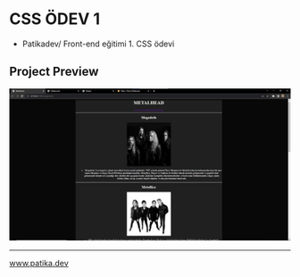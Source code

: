 # CSS ÖDEV 1
- Patikadev/ Front-end eğitimi 1. CSS ödevi
## Project Preview
![projectpreview][def]

[def]: images/projectpreview.jpg
***
www.patika.dev